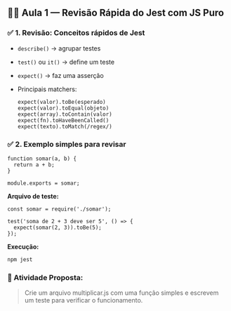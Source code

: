 ## 🧑‍🏫 **Aula 1 — Revisão Rápida do Jest com JS Puro**

### ✅ **1. Revisão: Conceitos rápidos de Jest**

- `describe()` → agrupar testes
- `test()` ou `it()` → define um teste
- `expect()` → faz uma asserção
- Principais matchers:
    
    ```
    expect(valor).toBe(esperado)
    expect(valor).toEqual(objeto)
    expect(array).toContain(valor)
    expect(fn).toHaveBeenCalled()
    expect(texto).toMatch(/regex/)
    
    ```
    

### ✅ **2. Exemplo simples para revisar**

```
function somar(a, b) {
  return a + b;
}

module.exports = somar;

```

**Arquivo de teste:**

```
const somar = require('./somar');

test('soma de 2 + 3 deve ser 5', () => {
  expect(somar(2, 3)).toBe(5);
});

```

**Execução:**

```bash
npm jest

```

### 🧪 Atividade Proposta:

> Crie um arquivo multiplicar.js com uma função simples e escrevem um teste para verificar o funcionamento.
> 